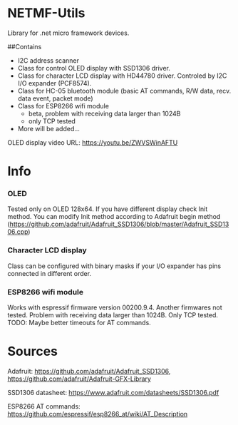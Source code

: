 # NETMF-Utils
Library for .net micro framework devices. 

##Contains 

- I2C address scanner
- Class for control OLED display with SSD1306 driver. 
- Class for character LCD display with HD44780 driver. Controled by I2C I/O expander (PCF8574).
- Class for HC-05 bluetooth module (basic AT commands, R/W data, recv. data event, packet mode)
- Class for ESP8266 wifi module 
  - beta, problem with receiving data larger than 1024B
  - only TCP tested
- More will be added... 

OLED display video URL: https://youtu.be/ZWVSWinAFTU

# Info

### OLED
Tested only on OLED 128x64. If you have different display check Init method. You can modify Init method according to Adafruit begin method (https://github.com/adafruit/Adafruit_SSD1306/blob/master/Adafruit_SSD1306.cpp)

### Character LCD display
Class can be configured with  binary masks if your I/O expander has pins connected in different order.

### ESP8266 wifi module
Works with espressif firmware version  00200.9.4. Another firmwares not tested. Problem with receiving data larger than 1024B. Only TCP tested.  TODO: Maybe better timeouts for AT commands. 


# Sources

Adafruit:
https://github.com/adafruit/Adafruit_SSD1306,
https://github.com/adafruit/Adafruit-GFX-Library

SSD1306 datasheet:
https://www.adafruit.com/datasheets/SSD1306.pdf

ESP8266 AT commands: 
https://github.com/espressif/esp8266_at/wiki/AT_Description

